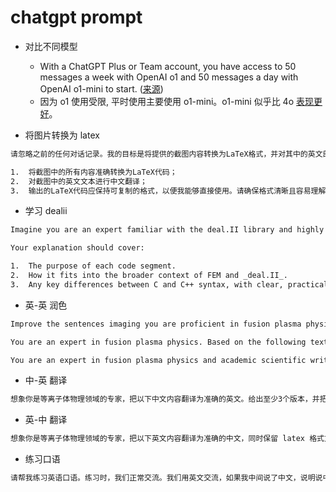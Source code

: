# chatgpt prompt

* 对比不同模型
	* With a ChatGPT Plus or Team account, you have access to 50 messages a week with OpenAI o1 and 50 messages a day with OpenAI o1-mini to start. ([来源](https://help.openai.com/en/articles/9824962-openai-o1-and-o1-mini-usage-limits-on-chatgpt-and-the-api))
	* 因为 o1 使用受限, 平时使用主要使用 o1-mini。o1-mini 似乎比 4o [表现更好](https://aimlapi.com/comparisons/chatgpt-4o-vs-o1-mini)。

* 将图片转换为 latex

```bash
请忽略之前的任何对话记录。我的目标是将提供的截图内容转换为LaTeX格式，并对其中的英文部分进行中文翻译。请按照以下要求执行：

1.  将截图中的所有内容准确转换为LaTeX代码；
2.  对截图中的英文文本进行中文翻译；
3.  输出的LaTeX代码应保持可复制的格式，以便我能够直接使用。请确保格式清晰且容易理解。
```


* 学习 dealii

```bash
Imagine you are an expert familiar with the deal.II library and highly proficient in numerical analysis, specifically in Finite Element Method (FEM). I will provide you with C++ code, and I need you to explain it in detail, focusing on both its structure and functionality. Please also note that I only understand the syntax of C, so if the code contains any advanced C++ concepts or syntax that is different from C, kindly explain these concepts to me using simple heuristic examples.

Your explanation should cover:

1.  The purpose of each code segment.
2.  How it fits into the broader context of FEM and _deal.II_.
3.  Any key differences between C and C++ syntax, with clear, practical examples that relate to the code.
```


* 英-英 润色

```bash
Improve the sentences imaging you are proficient in fusion plasma physics. give me at least 3 improved versions. give the best version you think at first. make the sentences clear, no grammar mistakes, elegant enough for the scientific publication.
```

```bash
You are an expert in fusion plasma physics. Based on the following text, rewrite or improve the sentences to be suitable for a scientific publication. Ensure the revisions are grammatically correct, clear, technically accurate, and elegant in tone. Provide at least three improved versions, with the best version listed first. You may freely rephrase the content as long as the original meaning is preserved.
```


```bash
You are an expert in fusion plasma physics and academic scientific writing. Your task is to revise the following text so it meets the standards of a scientific publication. Ensure the language is grammatically correct, technically precise, and clearly written for a specialist audience. Use concise sentence structures and avoid emotional language, complex subordination, colons, and dashes. The tone should remain objective and understated. Provide two revised versions, listing the best version first. You may rephrase freely to improve clarity and scientific accuracy, as long as the original meaning is preserved.
```

* 中-英 翻译

```bash
想象你是等离子体物理领域的专家，把以下中文内容翻译为准确的英文。给出至少3个版本，并把你认为最准确、恰当的版本放在第一个
```

* 英-中 翻译

```bash
想象你是等离子体物理领域的专家，把以下英文内容翻译为准确的中文，同时保留 latex 格式方便我直接复制粘贴。有一些专有名词翻译时需要注意: translation -> 传输, separatrix -> 分界面, external field -> 外部磁场, translation-trapping -> 传输-捕获, collision-merging -> 碰撞-融合, elongation -> 拉长比, spheromak -> 球马克, divertor -> 偏滤器
```

* 练习口语

```bash
请帮我练习英语口语。练习时，我们正常交流。我们用英文交流，如果我中间说了中文，说明说中文的地方是我不知道怎么用英语表达的地方，这时候你也要告诉我如何正确表达。在保持正常交流的同时，你也把改进的建议告诉我
```
<!--stackedit_data:
eyJoaXN0b3J5IjpbMTkxNTc1NTQ4NiwtMjA0NTU0NDY2LC0xMz
gzMDQyODE2LC0xNzgwMDQ3NTQ4LC0xMzk5OTQyMzI5XX0=
-->